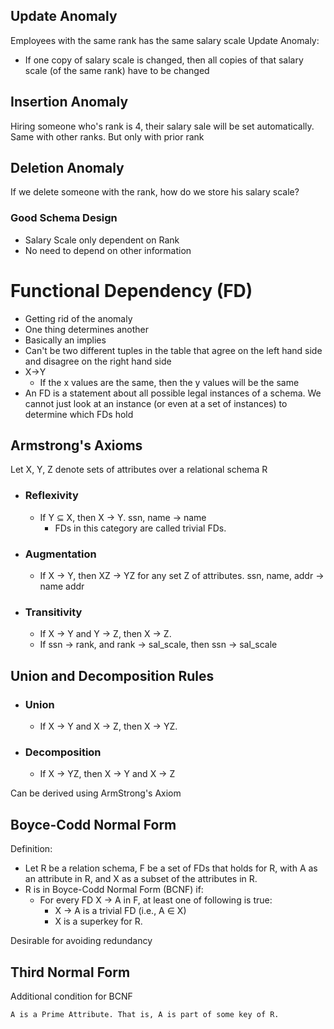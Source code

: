 ## Update Anomaly

Employees with the same rank has the same salary scale
Update Anomaly:
 - If one copy of salary scale is changed, then all copies of that salary scale (of the same rank) have to be changed

## Insertion Anomaly

Hiring someone who's rank is 4, their salary sale will be set automatically.
Same with other ranks. But only with prior rank

## Deletion Anomaly

If we delete someone with the rank, how do we store his salary scale?

### Good Schema Design

 - Salary Scale only dependent on Rank
 - No need to depend on other information

# Functional Dependency (FD)
- Getting rid of the anomaly
- One thing determines another
- Basically an implies
- Can't be two different tuples in the table that agree on the left hand side and disagree on the right hand side
- X->Y
	- If the x values are the same, then the y values will be the same
- An FD is a statement about all possible legal instances of a schema. We cannot just look at an instance (or even at a set of instances) to determine which FDs hold

## Armstrong's Axioms

Let X, Y, Z denote sets of attributes over a relational schema R

- ### Reflexivity
	- If Y ⊆ X, then X → Y. ssn, name → name 
		- FDs in this category are called trivial FDs.
- ### Augmentation
	- If X → Y, then XZ → YZ for any set Z of attributes. ssn, name, addr → name addr
- ### Transitivity
	- If X → Y and Y → Z, then X → Z.
	- If ssn → rank, and rank → sal_scale, then ssn → sal_scale

## Union and Decomposition Rules

- ### Union
	- If X → Y and X → Z, then X → YZ.
- ### Decomposition
	- If X → YZ, then X → Y and X → Z

Can be derived using ArmStrong's Axiom

## Boyce-Codd Normal Form

Definition: 
- Let R be a relation schema, F be a set of FDs that holds for R, with A as an attribute in R, and X as a subset of the attributes in R.
- R is in Boyce-Codd Normal Form (BCNF) if:
	- For every FD X → A in F, at least one of following is true: 
		- X → A is a trivial FD (i.e., A ∈ X) 
		- X is a superkey for R.

Desirable for avoiding redundancy


## Third Normal Form

Additional condition for BCNF
```
A is a Prime Attribute. That is, A is part of some key of R.
```
